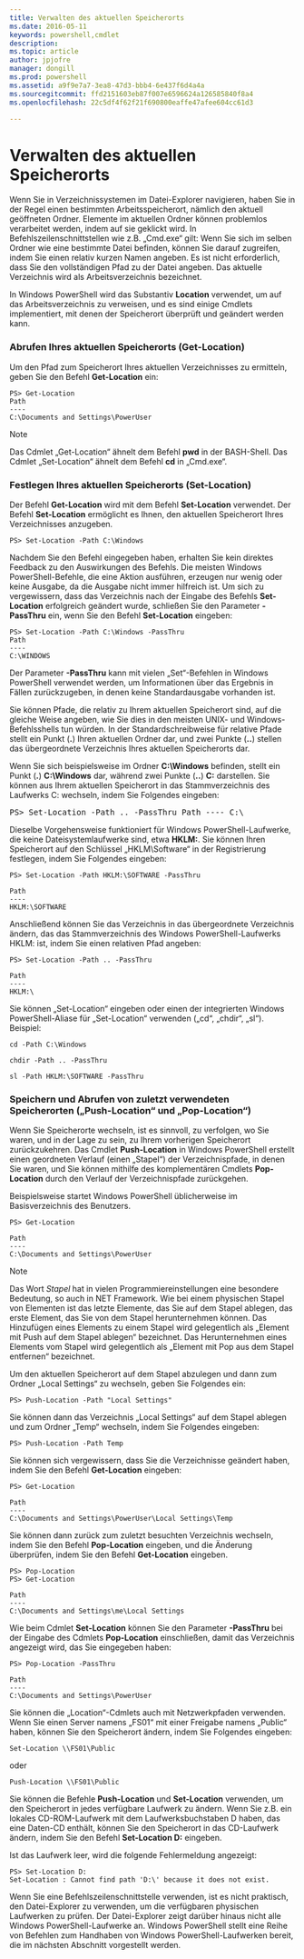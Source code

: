 ```yaml
---
title: Verwalten des aktuellen Speicherorts
ms.date: 2016-05-11
keywords: powershell,cmdlet
description: 
ms.topic: article
author: jpjofre
manager: dongill
ms.prod: powershell
ms.assetid: a9f9e7a7-3ea8-47d3-bbb4-6e437f6d4a4a
ms.sourcegitcommit: ffd2151603eb87f007e6596624a126585840f8a4
ms.openlocfilehash: 22c5df4f62f21f690800eaffe47afee604cc61d3

---
```


# Verwalten des aktuellen Speicherorts
Wenn Sie in Verzeichnissystemen im Datei-Explorer navigieren, haben Sie in der Regel einen bestimmten Arbeitsspeicherort, nämlich den aktuell geöffneten Ordner. Elemente im aktuellen Ordner können problemlos verarbeitet werden, indem auf sie geklickt wird. In Befehlszeilenschnittstellen wie z.B. „Cmd.exe“ gilt: Wenn Sie sich im selben Ordner wie eine bestimmte Datei befinden, können Sie darauf zugreifen, indem Sie einen relativ kurzen Namen angeben. Es ist nicht erforderlich, dass Sie den vollständigen Pfad zu der Datei angeben. Das aktuelle Verzeichnis wird als Arbeitsverzeichnis bezeichnet.

In Windows PowerShell wird das Substantiv **Location** verwendet, um auf das Arbeitsverzeichnis zu verweisen, und es sind einige Cmdlets implementiert, mit denen der Speicherort überprüft und geändert werden kann.

### Abrufen Ihres aktuellen Speicherorts (Get\-Location)
Um den Pfad zum Speicherort Ihres aktuellen Verzeichnisses zu ermitteln, geben Sie den Befehl **Get\-Location** ein:

```
PS> Get-Location
Path
----
C:\Documents and Settings\PowerUser
```

> [!NOTE]
> Das Cdmlet „Get\-Location“ ähnelt dem Befehl **pwd** in der BASH-Shell. Das Cdmlet „Set\-Location“ ähnelt dem Befehl **cd** in „Cmd.exe“.

### Festlegen Ihres aktuellen Speicherorts (Set\-Location)
Der Befehl **Get\-Location** wird mit dem Befehl **Set\-Location** verwendet. Der Befehl **Set\-Location** ermöglicht es Ihnen, den aktuellen Speicherort Ihres Verzeichnisses anzugeben.

```
PS> Set-Location -Path C:\Windows
```

Nachdem Sie den Befehl eingegeben haben, erhalten Sie kein direktes Feedback zu den Auswirkungen des Befehls. Die meisten Windows PowerShell-Befehle, die eine Aktion ausführen, erzeugen nur wenig oder keine Ausgabe, da die Ausgabe nicht immer hilfreich ist. Um sich zu vergewissern, dass das Verzeichnis nach der Eingabe des Befehls **Set\-Location** erfolgreich geändert wurde, schließen Sie den Parameter **\-PassThru** ein, wenn Sie den Befehl **Set\-Location** eingeben:

```
PS> Set-Location -Path C:\Windows -PassThru
Path
----
C:\WINDOWS
```

Der Parameter **\-PassThru** kann mit vielen „Set“-Befehlen in Windows PowerShell verwendet werden, um Informationen über das Ergebnis in Fällen zurückzugeben, in denen keine Standardausgabe vorhanden ist.

Sie können Pfade, die relativ zu Ihrem aktuellen Speicherort sind, auf die gleiche Weise angeben, wie Sie dies in den meisten UNIX- und Windows-Befehlsshells tun würden. In der Standardschreibweise für relative Pfade stellt ein Punkt (**.**) Ihren aktuellen Ordner dar, und zwei Punkte (**..**) stellen das übergeordnete Verzeichnis Ihres aktuellen Speicherorts dar.

Wenn Sie sich beispielsweise im Ordner **C:\\Windows** befinden, stellt ein Punkt (**.**) **C:\\Windows** dar, während zwei Punkte (**..**) **C:** darstellen. Sie können aus Ihrem aktuellen Speicherort in das Stammverzeichnis des Laufwerks C: wechseln, indem Sie Folgendes eingeben:

<pre>PS> Set-Location -Path .. -PassThru Path ---- C:\</pre>

Dieselbe Vorgehensweise funktioniert für Windows PowerShell-Laufwerke, die keine Dateisystemlaufwerke sind, etwa **HKLM:**. Sie können Ihren Speicherort auf den Schlüssel „HKLM\\Software“ in der Registrierung festlegen, indem Sie Folgendes eingeben:

```
PS> Set-Location -Path HKLM:\SOFTWARE -PassThru

Path
----
HKLM:\SOFTWARE
```

Anschließend können Sie das Verzeichnis in das übergeordnete Verzeichnis ändern, das das Stammverzeichnis des Windows PowerShell-Laufwerks HKLM: ist, indem Sie einen relativen Pfad angeben:

```
PS> Set-Location -Path .. -PassThru

Path
----
HKLM:\
```

Sie können „Set\-Location“ eingeben oder einen der integrierten Windows PowerShell-Aliase für „Set\-Location“ verwenden („cd“, „chdir“, „sl“). Beispiel:

```
cd -Path C:\Windows
```

```
chdir -Path .. -PassThru
```

```
sl -Path HKLM:\SOFTWARE -PassThru
```

### Speichern und Abrufen von zuletzt verwendeten Speicherorten („Push\-Location“ und „Pop\-Location“)
Wenn Sie Speicherorte wechseln, ist es sinnvoll, zu verfolgen, wo Sie waren, und in der Lage zu sein, zu Ihrem vorherigen Speicherort zurückzukehren. Das Cmdlet **Push\-Location** in Windows PowerShell erstellt einen geordneten Verlauf (einen „Stapel“) der Verzeichnispfade, in denen Sie waren, und Sie können mithilfe des komplementären Cmdlets **Pop\-Location** durch den Verlauf der Verzeichnispfade zurückgehen.

Beispielsweise startet Windows PowerShell üblicherweise im Basisverzeichnis des Benutzers.

```
PS> Get-Location

Path
----
C:\Documents and Settings\PowerUser
```

> [!NOTE]
> Das Wort *Stapel* hat in vielen Programmiereinstellungen eine besondere Bedeutung, so auch in NET Framework. Wie bei einem physischen Stapel von Elementen ist das letzte Elemente, das Sie auf dem Stapel ablegen, das erste Element, das Sie von dem Stapel herunternehmen können. Das Hinzufügen eines Elements zu einem Stapel wird gelegentlich als „Element mit Push auf dem Stapel ablegen“ bezeichnet. Das Herunternehmen eines Elements vom Stapel wird gelegentlich als „Element mit Pop aus dem Stapel entfernen“ bezeichnet.

Um den aktuellen Speicherort auf dem Stapel abzulegen und dann zum Ordner „Local Settings“ zu wechseln, geben Sie Folgendes ein:

```
PS> Push-Location -Path "Local Settings"
```

Sie können dann das Verzeichnis „Local Settings“ auf dem Stapel ablegen und zum Ordner „Temp“ wechseln, indem Sie Folgendes eingeben:

```
PS> Push-Location -Path Temp
```

Sie können sich vergewissern, dass Sie die Verzeichnisse geändert haben, indem Sie den Befehl **Get\-Location** eingeben:

```
PS> Get-Location

Path
----
C:\Documents and Settings\PowerUser\Local Settings\Temp
```

Sie können dann zurück zum zuletzt besuchten Verzeichnis wechseln, indem Sie den Befehl **Pop\-Location** eingeben, und die Änderung überprüfen, indem Sie den Befehl **Get\-Location** eingeben.

```
PS> Pop-Location
PS> Get-Location

Path
----
C:\Documents and Settings\me\Local Settings
```

Wie beim Cdmlet **Set\-Location** können Sie den Parameter **\-PassThru** bei der Eingabe des Cdmlets **Pop\-Location** einschließen, damit das Verzeichnis angezeigt wird, das Sie eingegeben haben:

```
PS> Pop-Location -PassThru

Path
----
C:\Documents and Settings\PowerUser
```

Sie können die „Location“-Cdmlets auch mit Netzwerkpfaden verwenden. Wenn Sie einen Server namens „FS01“ mit einer Freigabe namens „Public“ haben, können Sie den Speicherort ändern, indem Sie Folgendes eingeben:

```
Set-Location \\FS01\Public
```

oder

```
Push-Location \\FS01\Public
```

Sie können die Befehle **Push\-Location** und **Set\-Location** verwenden, um den Speicherort in jedes verfügbare Laufwerk zu ändern. Wenn Sie z.B. ein lokales CD\-ROM-Laufwerk mit dem Laufwerksbuchstaben D haben, das eine Daten-CD enthält, können Sie den Speicherort in das CD-Laufwerk ändern, indem Sie den Befehl **Set\-Location D:** eingeben.

Ist das Laufwerk leer, wird die folgende Fehlermeldung angezeigt:

```
PS> Set-Location D:
Set-Location : Cannot find path 'D:\' because it does not exist.
```

Wenn Sie eine Befehlszeilenschnittstelle verwenden, ist es nicht praktisch, den Datei-Explorer zu verwenden, um die verfügbaren physischen Laufwerken zu prüfen. Der Datei-Explorer zeigt darüber hinaus nicht alle Windows PowerShell-Laufwerke an. Windows PowerShell stellt eine Reihe von Befehlen zum Handhaben von Windows PowerShell-Laufwerken bereit, die im nächsten Abschnitt vorgestellt werden.




<!--HONumber=Jun16_HO4-->


